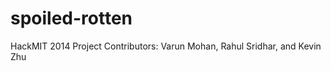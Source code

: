 spoiled-rotten
==============

HackMIT 2014 Project
Contributors: Varun Mohan, Rahul Sridhar, and Kevin Zhu